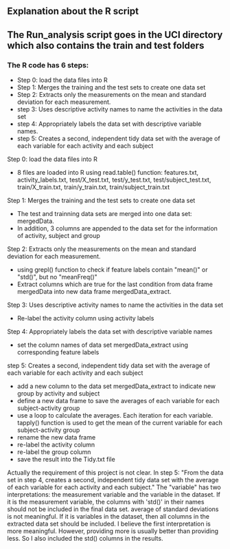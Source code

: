 
## Explanation about the R script

## The Run_analysis script goes in the UCI directory which also contains the train and test folders

### The R code has 6 steps:
- Step 0: load the data files into R
- Step 1: Merges the training and the test sets to create one data set
- Step 2: Extracts only the measurements on the mean and standard deviation for each measurement.
- step 3: Uses descriptive activity names to name the activities in the data set
- step 4: Appropriately labels the data set with descriptive variable names. 
- step 5: Creates a second, independent tidy data set with the average of each variable for each activity and each subject

Step 0: load the data files into R
 - 8 files are loaded into R using read.table() function: features.txt, activity_labels.txt, test/X_test.txt, test/y_test.txt, test/subject_test.txt, train/X_train.txt, train/y_train.txt, train/subject_train.txt

Step 1: Merges the training and the test sets to create one data set
  - The test and trainning data sets are merged into one data set: mergedData.
  - In addition, 3 columns are appended to the data set for the information of activity, subject and group

Step 2: Extracts only the measurements on the mean and standard deviation for each measurement.  
 - using grepl() function to check if feature labels contain "mean()" or "std()", but no "meanFreq()"
 - Extract columns which are true for the last condition from data frame mergedData into new data frame mergedData_extract.
 
Step 3: Uses descriptive activity names to name the activities in the data set
 - Re-label the activity column using activity labels
 
Step 4: Appropriately labels the data set with descriptive variable names
- set the column names of data set mergedData_extract using corresponding feature labels

step 5: Creates a second, independent tidy data set with the average of each variable for each activity and each subject
 - add a new column to the data set mergedData_extract to indicate new group by activity and subject
 - define a new data frame to save the averages of each variable for each subject-activity group
 - use a loop to calculate the averages. Each iteration for each variable. tapply() function is used to get the mean of the current variable for each subject-activity group 
 - rename the new data frame
 - re-label the activity column
 - re-label the group column
 - save the result into the Tidy.txt file
 
 
 Actually the requirement of this project is not clear. In step 5: "From the data set in step 4, creates a second, independent tidy data set with the average of each variable for each activity and each subject." The "variable" has two interpretations: the measurement variable and the variable in the dataset. If it is the measurement variable, the columns with 'std()' in their names should not be included in the final data set. average of standard deviations is not meaningful. If it is variables in the dataset, then all columns in the extracted data set should be included. I believe the first interpretation is more meaningful. However, providing more is usually better than providing less. So I also included the std() columns in the results. 

